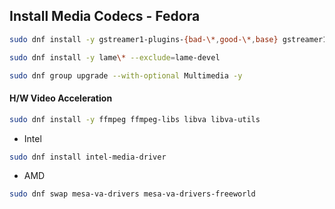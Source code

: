 ## Install Media Codecs - Fedora
```bash
sudo dnf install -y gstreamer1-plugins-{bad-\*,good-\*,base} gstreamer1-plugin-openh264 gstreamer1-libav --exclude=gstreamer1-plugins-bad-free-devel

```

```bash
sudo dnf install -y lame\* --exclude=lame-devel

```


```bash
sudo dnf group upgrade --with-optional Multimedia -y

```

#### H/W Video Acceleration
```bash
sudo dnf install -y ffmpeg ffmpeg-libs libva libva-utils

```

* Intel
```bash
sudo dnf install intel-media-driver

```

* AMD
```bash
sudo dnf swap mesa-va-drivers mesa-va-drivers-freeworld

```
